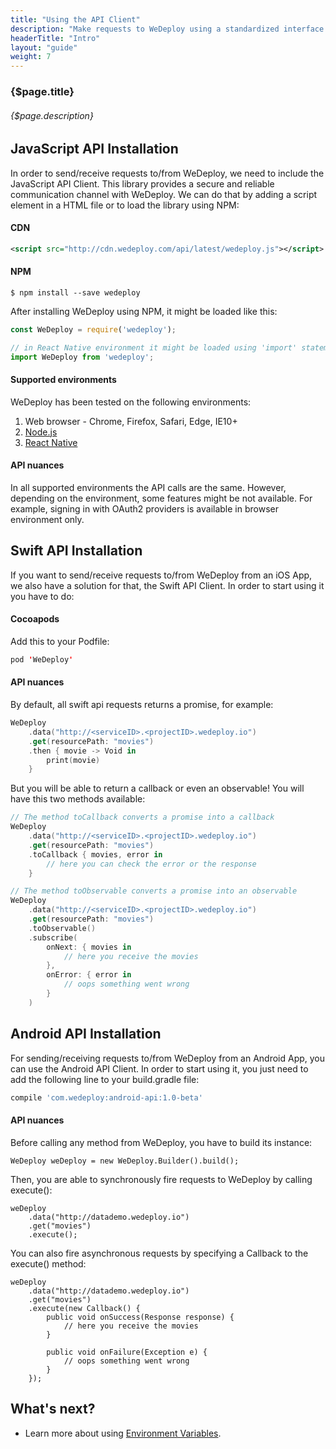 ```yaml
---
title: "Using the API Client"
description: "Make requests to WeDeploy using a standardized interface."
headerTitle: "Intro"
layout: "guide"
weight: 7
---
```


### {$page.title}

###### {$page.description}

<article id="1">

## JavaScript API Installation

In order to send/receive requests to/from WeDeploy, we need to include the JavaScript API Client. This library provides a secure and reliable communication channel with WeDeploy. We can do that by adding a script element in a HTML file or to load the library using NPM:

#### CDN

```xml
<script src="http://cdn.wedeploy.com/api/latest/wedeploy.js"></script>
```

#### NPM
```shell
$ npm install --save wedeploy
```

After installing WeDeploy using NPM, it might be loaded like this:

```javascript
const WeDeploy = require('wedeploy');

// in React Native environment it might be loaded using 'import' statement
import WeDeploy from 'wedeploy';
```

#### Supported environments

WeDeploy has been tested on the following environments:

1. Web browser - Chrome, Firefox, Safari, Edge, IE10+
2. [Node.js](https://nodejs.org/en/)
3. [React Native](https://facebook.github.io/react-native/)

#### API nuances
In all supported environments the API calls are the same. However, depending on the environment, some features might be not available. For example, signing in with OAuth2 providers is available in browser environment only.

</article>

<article id="2">

## Swift API Installation

If you want to send/receive requests to/from WeDeploy from an iOS App, we also have a solution for that, the Swift API Client. In order to start using it you have to do:

#### Cocoapods

Add this to your Podfile:

```swift
pod 'WeDeploy'
```

#### API nuances

By default, all swift api requests returns a promise, for example:

```swift
WeDeploy
	.data("http://<serviceID>.<projectID>.wedeploy.io")
	.get(resourcePath: "movies")
	.then { movie -> Void in 
		print(movie)
	}
```

But you will be able to return a callback or even an observable! You will have this two methods available:

```swift
// The method toCallback converts a promise into a callback
WeDeploy
	.data("http://<serviceID>.<projectID>.wedeploy.io")
	.get(resourcePath: "movies")
	.toCallback { movies, error in
		// here you can check the error or the response
	}

// The method toObservable converts a promise into an observable
WeDeploy
	.data("http://<serviceID>.<projectID>.wedeploy.io")
	.get(resourcePath: "movies")
	.toObservable()
	.subscribe(
		onNext: { movies in
			// here you receive the movies
		},
		onError: { error in
			// oops something went wrong
		}
	)
```

</article>

<article id="3">

## Android API Installation

For sending/receiving requests to/from WeDeploy from an Android App, you can use the Android API Client. In order to start using it, you just need to add the following line to your build.gradle file:

```groovy
compile 'com.wedeploy:android-api:1.0-beta'
```

#### API nuances

Before calling any method from WeDeploy, you have to build its instance:

```text/java
WeDeploy weDeploy = new WeDeploy.Builder().build();
```

Then, you are able to synchronously fire requests to WeDeploy by calling execute():

```text/java
weDeploy
	.data("http://datademo.wedeploy.io")
	.get("movies")
	.execute();
```

You can also fire asynchronous requests by specifying a Callback to the execute() method:

```text/java
weDeploy
	.data("http://datademo.wedeploy.io")
	.get("movies")
	.execute(new Callback() {
		public void onSuccess(Response response) {
			// here you receive the movies
		}

		public void onFailure(Exception e) {
			// oops something went wrong
		}
	});
```

</article>

## What's next?

* Learn more about using [Environment Variables](/docs/intro/environment-variables.html).
